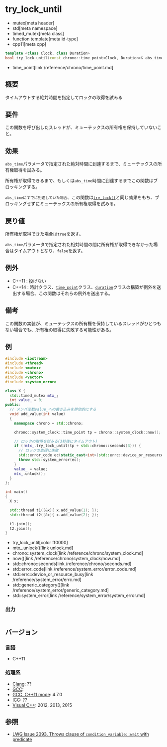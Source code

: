 # try_lock_until
* mutex[meta header]
* std[meta namespace]
* timed_mutex[meta class]
* function template[meta id-type]
* cpp11[meta cpp]

```cpp
template <class Clock, class Duration>
bool try_lock_until(const chrono::time_point<Clock, Duration>& abs_time);
```
* time_point[link /reference/chrono/time_point.md]

## 概要
タイムアウトする絶対時間を指定してロックの取得を試みる


## 要件
この関数を呼び出したスレッドが、ミューテックスの所有権を保持していないこと。


## 効果
`abs_time`パラメータで指定された絶対時間に到達するまで、ミューテックスの所有権取得を試みる。

所有権が取得できるまで、もしくは`abs_time`時間に到達するまでこの関数はブロッキングする。

`abs_timeにすでに到達していた場合`、この関数は[`try_lock()`](try_lock.md)と同じ効果をもち、ブロッキングせずにミューテックスの所有権取得を試みる。


## 戻り値
所有権が取得できた場合は`true`を返す。

`abs_time`パラメータで指定された相対時間の間に所有権が取得できなかった場合はタイムアウトとなり、`false`を返す。


## 例外
- C++11 : 投げない
- C++14 : 時計クラス、[`time_point`](/reference/chrono/time_point.md)クラス、[`duration`](/reference/chrono/duration.md)クラスの構築が例外を送出する場合、この関数はそれらの例外を送出する。


## 備考
この関数の実装が、ミューテックスの所有権を保持しているスレッドがひとつもない場合でも、所有権の取得に失敗する可能性がある。


## 例
```cpp example
#include <iostream>
#include <thread>
#include <mutex>
#include <chrono>
#include <vector>
#include <system_error>

class X {
  std::timed_mutex mtx_;
  int value_ = 0;
public:
  // メンバ変数value_への書き込みを排他的にする
  void add_value(int value)
  {
    namespace chrono = std::chrono;

    chrono::system_clock::time_point tp = chrono::system_clock::now();

    // ロックの取得を試みる(3秒後にタイムアウト)
    if (!mtx_.try_lock_until(tp + std::chrono::seconds(3))) {
      // ロックの取得に失敗
      std::error_code ec(static_cast<int>(std::errc::device_or_resource_busy), std::generic_category());
      throw std::system_error(ec);
    }
    value_ = value;
    mtx_.unlock();
  }
};

int main()
{
  X x;

  std::thread t1([&x]{ x.add_value(1); });
  std::thread t2([&x]{ x.add_value(2); });

  t1.join();
  t2.join();
}
```
* try_lock_until[color ff0000]
* mtx_.unlock()[link unlock.md]
* chrono::system_clock[link /reference/chrono/system_clock.md]
* now()[link /reference/chrono/system_clock/now.md]
* std::chrono::seconds[link /reference/chrono/seconds.md]
* std::error_code[link /reference/system_error/error_code.md]
* std::errc::device_or_resource_busy[link /reference/system_error/errc.md]
* std::generic_category()[link /reference/system_error/generic_category.md]
* std::system_error[link /reference/system_error/system_error.md]

### 出力
```
```

## バージョン
### 言語
- C++11

### 処理系
- [Clang](/implementation.md#clang): ??
- [GCC](/implementation.md#gcc): 
- [GCC, C++11 mode](/implementation.md#gcc): 4.7.0
- [ICC](/implementation.md#icc): ??
- [Visual C++](/implementation.md#visual_cpp): 2012, 2013, 2015


## 参照
- [LWG Issue 2093. Throws clause of `condition_variable::wait` with predicate](http://www.open-std.org/jtc1/sc22/wg21/docs/lwg-defects.html#2093)


